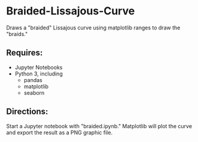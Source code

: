 # Braided-Lissajous-Curve

Draws a "braided" Lissajous curve using matplotlib ranges to draw the "braids."

## Requires:

- Jupyter Notebooks
- Python 3, including
  - pandas
  - matplotlib
  - seaborn

## Directions:

Start a Jupyter notebook with "braided.ipynb."
Matplotlib will plot the curve and export the result as a PNG graphic file.

